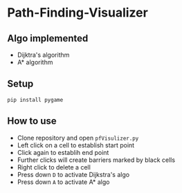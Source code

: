 # Path-Finding-Visualizer
## Algo implemented 
- Dijktra's algorithm 
- A* algorithm 
## Setup 
`pip install pygame`
## How to use
- Clone repository and open `pfVisulizer.py`
- Left click on a cell to establish start point 
- Click again to establih end point
- Further clicks will create barriers marked by black cells 
- Right click to delete a cell 
- Press down `D` to activate Dijkstra's algo 
- Press down `A` to activate A* algo 
